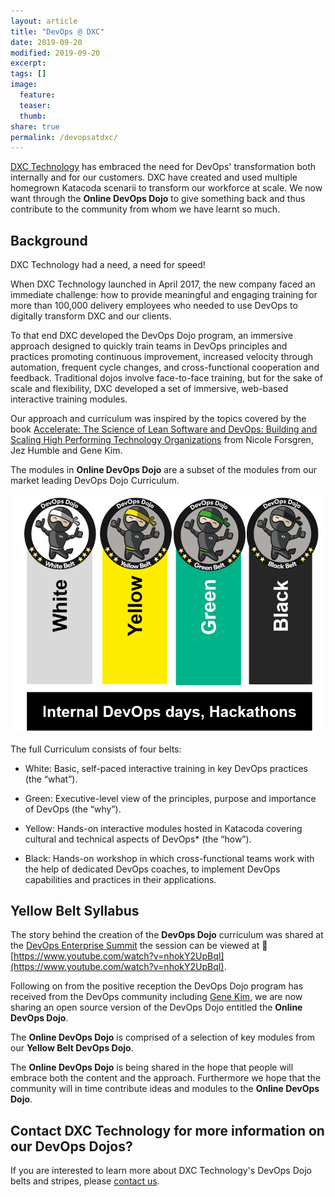 ```yaml
---
layout: article
title: "DevOps @ DXC"
date: 2019-09-20
modified: 2019-09-20
excerpt:
tags: []
image:
  feature:
  teaser:
  thumb:
share: true
permalink: /devopsatdxc/
---
```


[DXC Technology](https://www.dxc.technology/) has embraced the need for DevOps' transformation both internally and for our customers. DXC have created and used multiple homegrown Katacoda scenarii to transform our workforce at scale. We now want through the **Online DevOps Dojo** to give something back and thus contribute to the community from whom we have learnt so much.

## Background

DXC Technology had a need, a need for speed!

When DXC Technology launched in April 2017, the new company faced an immediate challenge: how to provide meaningful and engaging training for more than 100,000 delivery employees who needed to use DevOps to digitally transform DXC and our clients.

To that end DXC developed the DevOps Dojo program, an immersive approach designed to quickly train teams in DevOps principles and practices promoting continuous improvement, increased velocity through automation, frequent cycle changes, and cross-functional cooperation and feedback. Traditional dojos involve face-to-face training, but for the sake of scale and flexibility, DXC developed a set of immersive, web-based interactive training modules.

Our approach and curriculum was inspired by the topics covered by the book [Accelerate: The Science of Lean Software and DevOps: Building and Scaling High Performing Technology Organizations](https://itrevolution.com/book/accelerate/) from Nicole Forsgren, Jez Humble and Gene Kim.

The modules in **Online DevOps Dojo** are a subset of the modules from our market leading DevOps Dojo Curriculum.

![](../images/devopsdojo.png)

The full Curriculum consists of four belts:

- White: Basic, self-paced interactive training in key DevOps practices (the “what”).

- Green: Executive-level view of the principles, purpose and importance of DevOps (the “why”).

- Yellow: Hands-on interactive modules hosted in Katacoda covering cultural and technical aspects of DevOps* (the “how”).

- Black: Hands-on workshop in which cross-functional teams work with the help of dedicated DevOps coaches, to implement DevOps capabilities and practices in their applications.

## Yellow Belt Syllabus

The story behind the creation of the **DevOps Dojo** curriculum was shared at the [DevOps Enterprise Summit](https://events.itrevolution.com/) the session can be viewed at 🎥 [https://www.youtube.com/watch?v=nhokY2UpBqI](https://www.youtube.com/watch?v=nhokY2UpBqI).

Following on from the positive reception the DevOps Dojo program has received from the DevOps community including [Gene Kim](https://twitter.com/realgenekim/status/882813905680166912), we are now sharing an open source version of the DevOps Dojo entitled the **Online DevOps Dojo**.

The **Online DevOps Dojo** is comprised of a selection of key modules from our **Yellow Belt DevOps Dojo**.

The **Online DevOps Dojo** is being shared in the hope that people will embrace both the content and the approach. Furthermore we hope that the community will in time contribute ideas and modules to the **Online DevOps Dojo**.

## Contact DXC Technology for more information on our DevOps Dojos?

If you are interested to learn more about DXC Technology's DevOps Dojo belts and stripes, please [contact us](mailto:%22Online%20DevOps%20Dojo%22%3c9517cf01.CSCPortal.onmicrosoft.com@amer.teams.ms%3e).